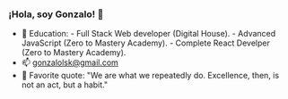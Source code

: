 ### ¡Hola, soy Gonzalo! 👋

 - 🌱 Education:  - Full Stack Web developer (Digital House). 
                   - Advanced JavaScript (Zero to Mastery Academy).
                   - Complete React Develper (Zero to Mastery Academy).
 - 📫 gonzalolsk@gmail.com
 - 💬 Favorite quote: "We are what we repeatedly do. Excellence, then, is not an act, but a habit."
 

<!--
Here are some ideas to get you started:
-  I’m currently learning ...
- 👯 I’m looking to collaborate on ...
- 🤔 I’m looking for help with ...
 Ask me about ...
-  How to reach me: ...
- 😄 Pronouns: ...
- ⚡ Fun fact: ...
-->
